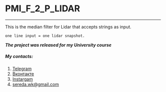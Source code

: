 # PMI_F_2_P_LIDAR
---------
This is the median filter for Lidar that accepts strings as input. 

```one line input = one lidar snapshot.```

***The project was released for my University course***

##### My contacts:
1. [Telegram](https://tgmsg.ru/princepepper)
2. [Вконтакте](https://vk.com/princepepper)
3. [Instargam](https://www.instagram.com/prince_pepper_official/?hl=ru)
4. <sereda.wk@gmail.com>
